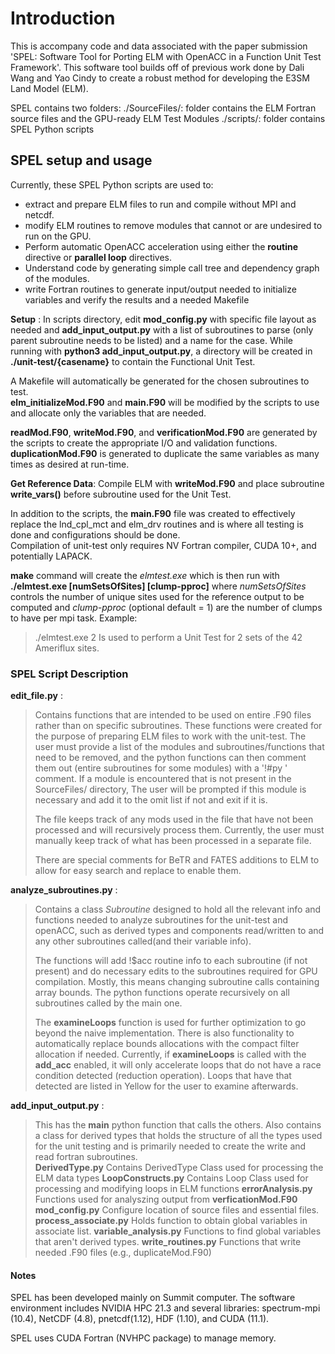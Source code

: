 # Introduction
This is accompany code and data associated with the paper submission 'SPEL: Software Tool for Porting ELM with OpenACC in a Function Unit Test Framework'. This software tool builds off of previous work done by Dali Wang and Yao Cindy to create a robust method for developing the E3SM Land Model (ELM).

SPEL contains two folders: 
./SourceFiles/: folder contains the ELM Fortran source files and the GPU-ready ELM Test Modules 
./scripts/: folder contains SPEL Python scripts

## SPEL setup and usage
Currently, these SPEL Python scripts are used to:
* extract and prepare ELM files to run and compile without MPI and netcdf.
* modify ELM routines to remove modules that cannot or are undesired to run on the GPU.
* Perform automatic OpenACC acceleration using either the __routine__ directive or __parallel loop__ directives.
* Understand code by generating simple call tree and dependency graph of the modules.
* write Fortran routines to generate input/output needed to initialize variables and verify the results and a needed Makefile

__Setup__ : In scripts directory, edit __mod_config.py__ with specific file layout as needed and  __add_input_output.py__ with a list of subroutines to parse (only parent subroutine needs to be listed) and a name for the case. While running with __python3 add_input_output.py__, a directory will be created in __./unit-test/{casename}__ to contain the Functional Unit Test.

A Makefile will automatically be generated for the chosen subroutines to test.  
__elm_initializeMod.F90__ and __main.F90__ will be modified by the scripts to 
use and allocate only the variables that are needed. 

__readMod.F90__, __writeMod.F90__, and __verificationMod.F90__ are generated by the scripts
to create the appropriate I/O and validation functions. __duplicationMod.F90__ is generated to duplicate the same variables as many times as desired at run-time.

__Get Reference Data__: Compile ELM with __writeMod.F90__ and place subroutine __write_vars()__ before subroutine used for the Unit Test.

In addition to the scripts, the __main.F90__ file was created to effectively replace
the lnd_cpl_mct and elm_drv routines and is where all testing is done and configurations should be done.  
Compilation of unit-test only requires NV Fortran compiler, CUDA 10+, and potentially LAPACK.

__make__ command will create the _elmtest.exe_ which is then run with __./elmtest.exe [numSetsOfSites] [clump-pproc]__ where _numSetsOfSites_ controls the number of unique sites used for the reference output to be computed and _clump-pproc_ (optional default = 1) are the number of clumps to have per mpi task. 
Example:
>./elmtest.exe 2
Is used to perform a Unit Test for 2 sets of the 42 Ameriflux sites.

### SPEL Script Description
__edit_file.py__ :
>Contains functions that are intended to be used on entire .F90 files rather than
>on specific subroutines.  These functions were created for the purpose of preparing
>ELM files to work with the unit-test.  The user must provide a list of the modules
>and subroutines/functions that need to be removed, and the python functions can then
>comment them out (entire subroutines for some modules) with a '!#py ' comment. 
>If a module is encountered that is not present in the SourceFiles/ directory, 
>The user will be prompted if this module is necessary and add it to the omit list if not 
>and exit if it is.
>
>The file keeps track of any mods used in the file that have not been processed and
>will recursively process them.  Currently, the user must manually keep track of
>what has been processed in a separate file.
>
>There are special comments for BeTR and FATES additions to ELM to allow for easy
>search and replace to enable them.

__analyze_subroutines.py__ :
>Contains a class _Subroutine_ designed to hold all the relevant info and functions
>needed to analyze subroutines for the unit-test and openACC, such as derived types
>and components read/written to and any other subroutines called(and their variable info).
>
>The functions will add !$acc routine info to each subroutine (if not present)
>and do necessary edits to the subroutines required for GPU compilation.  Mostly,
>this means changing subroutine calls containing array bounds.  The python functions
>operate recursively on all subroutines called by the main one.
>
>The __examineLoops__ function is used for further optimization to go beyond the naive
>implementation.  There is also functionality to automatically replace bounds allocations 
>with the compact filter allocation if needed. 
>Currently, if __examineLoops__ is called with the __add_acc__ enabled, it will only 
>accelerate loops that do not have a race condition detected (reduction operation).
>Loops that have that detected are listed in Yellow for the user to examine afterwards.

__add_input_output.py__ :
>This has the __main__ python function that calls the others.
>Also contains a class for derived types that holds the structure of all the
>types used for the unit testing and is primarily needed to create the write and
>read fortran subroutines.  
__DerivedType.py__ 
>Contains DerivedType Class used for processing the ELM data types
__LoopConstructs.py__
>Contains Loop Class used for processing and modifying loops in ELM functions
__errorAnalysis.py__ 
>Functions used for analyszing output from __verficationMod.F90__
__mod_config.py__ 
>Configure location of source files and essential files.
__process_associate.py__ 
>Holds function to obtain global variables in associate list. 
__variable_analysis.py__
>Functions to find global variables that aren't derived types.
__write_routines.py__ 
>Functions that write needed .F90 files (e.g., duplicateMod.F90)

#### Notes
SPEL has been developed mainly on Summit computer. The software environment includes NVIDIA HPC 21.3 and several libraries:  spectrum-mpi (10.4), NetCDF (4.8), pnetcdf(1.12), HDF (1.10), and CUDA (11.1).

SPEL uses CUDA Fortran (NVHPC package) to manage memory.
